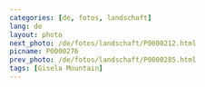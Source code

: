```yaml
---
categories: [de, fotos, landschaft]
lang: de
layout: photo
next_photo: /de/fotos/landschaft/P0000212.html
picname: P0000276
prev_photo: /de/fotos/landschaft/P0000285.html
tags: [Gisela Mountain]
---
```

